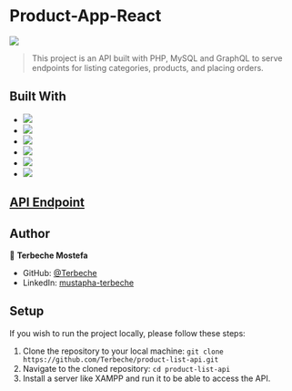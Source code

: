 # Product-App-React

![](https://img.shields.io/badge/Mostefa-Terbeche-red)

> This project is an API built with PHP, MySQL and GraphQL to serve endpoints for listing categories, products, and placing orders.

## Built With

- ![](https://img.shields.io/badge/PHP-777BB4?style=flat-square&logo=php&logoColor=white)
- ![](https://img.shields.io/badge/MySQL-4479A1?style=flat-square&logo=mysql&logoColor=white)
- ![](https://img.shields.io/badge/GraphQl-E10098?style=for-the-badge&logo=graphql&logoColor=white)
- ![](https://img.shields.io/badge/JSON-9400D3?style=flat-square&logo=json&logoColor=white)
- ![](https://img.shields.io/badge/Git-F05032?style=flat-square&logo=git&logoColor=white)
- ![](https://img.shields.io/badge/GitHub-%23121011.svg?logo=github&logoColor=white)


## [API Endpoint](https://product-list-app-c03b2d582570.herokuapp.com/graphql)

## Author

👤 **Terbeche Mostefa**

- GitHub: [@Terbeche](https://github.com/Terbeche)
- LinkedIn: [mustapha-terbeche](https://www.linkedin.com/in/mustapha-terbeche/)

## Setup

If you wish to run the project locally, please follow these steps:

1. Clone the repository to your local machine: `git clone https://github.com/Terbeche/product-list-api.git`
2. Navigate to the cloned repository: `cd product-list-api`
3. Install a server like XAMPP and run it to be able to access the API.

